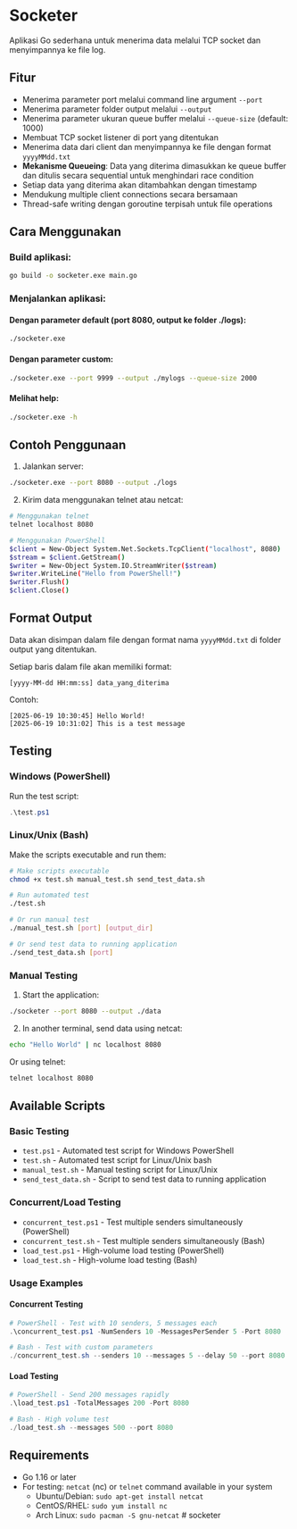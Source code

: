 # Socketer

Aplikasi Go sederhana untuk menerima data melalui TCP socket dan menyimpannya ke file log.

## Fitur

- Menerima parameter port melalui command line argument `--port`
- Menerima parameter folder output melalui `--output`
- Menerima parameter ukuran queue buffer melalui `--queue-size` (default: 1000)
- Membuat TCP socket listener di port yang ditentukan
- Menerima data dari client dan menyimpannya ke file dengan format `yyyyMMdd.txt`
- **Mekanisme Queueing**: Data yang diterima dimasukkan ke queue buffer dan ditulis secara sequential untuk menghindari race condition
- Setiap data yang diterima akan ditambahkan dengan timestamp
- Mendukung multiple client connections secara bersamaan
- Thread-safe writing dengan goroutine terpisah untuk file operations

## Cara Menggunakan

### Build aplikasi:
```bash
go build -o socketer.exe main.go
```

### Menjalankan aplikasi:

#### Dengan parameter default (port 8080, output ke folder ./logs):
```bash
./socketer.exe
```

#### Dengan parameter custom:
```bash
./socketer.exe --port 9999 --output ./mylogs --queue-size 2000
```

#### Melihat help:
```bash
./socketer.exe -h
```

## Contoh Penggunaan

1. Jalankan server:
```bash
./socketer.exe --port 8080 --output ./logs
```

2. Kirim data menggunakan telnet atau netcat:
```bash
# Menggunakan telnet
telnet localhost 8080

# Menggunakan PowerShell
$client = New-Object System.Net.Sockets.TcpClient("localhost", 8080)
$stream = $client.GetStream()
$writer = New-Object System.IO.StreamWriter($stream)
$writer.WriteLine("Hello from PowerShell!")
$writer.Flush()
$client.Close()
```

## Format Output

Data akan disimpan dalam file dengan format nama `yyyyMMdd.txt` di folder output yang ditentukan.

Setiap baris dalam file akan memiliki format:
```
[yyyy-MM-dd HH:mm:ss] data_yang_diterima
```

Contoh:
```
[2025-06-19 10:30:45] Hello World!
[2025-06-19 10:31:02] This is a test message
```

## Testing

### Windows (PowerShell)
Run the test script:
```powershell
.\test.ps1
```

### Linux/Unix (Bash)
Make the scripts executable and run them:
```bash
# Make scripts executable
chmod +x test.sh manual_test.sh send_test_data.sh

# Run automated test
./test.sh

# Or run manual test
./manual_test.sh [port] [output_dir]

# Or send test data to running application
./send_test_data.sh [port]
```

### Manual Testing
1. Start the application:
```bash
./socketer --port 8080 --output ./data
```

2. In another terminal, send data using netcat:
```bash
echo "Hello World" | nc localhost 8080
```

Or using telnet:
```bash
telnet localhost 8080
```

## Available Scripts

### Basic Testing
- `test.ps1` - Automated test script for Windows PowerShell
- `test.sh` - Automated test script for Linux/Unix bash
- `manual_test.sh` - Manual testing script for Linux/Unix
- `send_test_data.sh` - Script to send test data to running application

### Concurrent/Load Testing
- `concurrent_test.ps1` - Test multiple senders simultaneously (PowerShell)
- `concurrent_test.sh` - Test multiple senders simultaneously (Bash)
- `load_test.ps1` - High-volume load testing (PowerShell)
- `load_test.sh` - High-volume load testing (Bash)

### Usage Examples

#### Concurrent Testing
```powershell
# PowerShell - Test with 10 senders, 5 messages each
.\concurrent_test.ps1 -NumSenders 10 -MessagesPerSender 5 -Port 8080

# Bash - Test with custom parameters
./concurrent_test.sh --senders 10 --messages 5 --delay 50 --port 8080
```

#### Load Testing
```powershell
# PowerShell - Send 200 messages rapidly
.\load_test.ps1 -TotalMessages 200 -Port 8080

# Bash - High volume test
./load_test.sh --messages 500 --port 8080
```

## Requirements

- Go 1.16 or later
- For testing: `netcat` (nc) or `telnet` command available in your system
  - Ubuntu/Debian: `sudo apt-get install netcat`
  - CentOS/RHEL: `sudo yum install nc`
  - Arch Linux: `sudo pacman -S gnu-netcat`
#   s o c k e t e r 
 
 